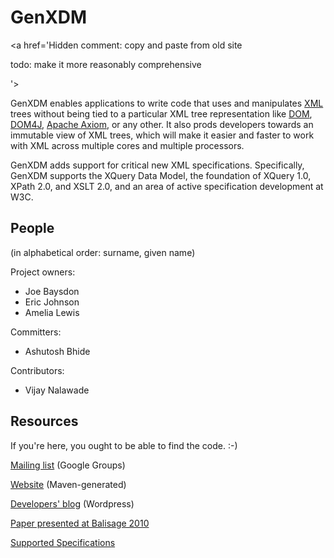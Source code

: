 # GenXDM #

<a href='Hidden comment: 
copy and paste from old site

todo: make it more reasonably comprehensive

'></a>

GenXDM enables applications to write code that uses and manipulates [XML](http://www.w3.org/XML/) trees
without being tied to a particular XML tree representation like [DOM](http://www.w3.org/DOM/), [DOM4J](http://dom4j.sourceforge.net/),
[Apache Axiom](http://ws.apache.org/axiom/), or any other. It also prods developers towards an immutable view of XML
trees, which will make it easier and faster to work with XML across multiple
cores and multiple processors.

GenXDM adds support for critical new XML specifications. Specifically, GenXDM
supports the XQuery Data Model, the foundation of XQuery 1.0, XPath 2.0, and
XSLT 2.0, and an area of active specification development at W3C.

## People ##

(in alphabetical order: surname, given name)

Project owners:

  * Joe Baysdon
  * Eric Johnson
  * Amelia Lewis

Committers:
  * Ashutosh Bhide

Contributors:
  * Vijay Nalawade

## Resources ##

If you're here, you ought to be able to find the code. :-)

[Mailing list](http://groups.google.com/group/genxdm) (Google Groups)

[Website](http://www.genxdm.org/) (Maven-generated)

[Developers' blog](http://genxdm.wordpress.com/) (Wordpress)

[Paper presented at Balisage 2010](http://www.balisage.net/Proceedings/vol5/html/Lewis01/BalisageVol5-Lewis01.html)

[Supported Specifications](GenXSpecs.md)